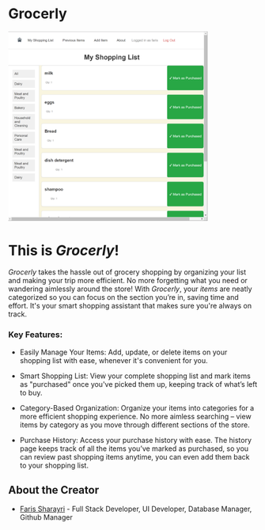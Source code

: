 # **Grocerly**
<img src = './main_app/static/images/screenshot.png' alt = 'shopping-list page' width = 80%>

# This is ***Grocerly***!
*Grocerly* takes the hassle out of grocery shopping by organizing your list and making your trip more efficient. No more forgetting what you need or wandering aimlessly around the store! With *Grocerly*, your *items* are neatly categorized so you can focus on the section you’re in, saving time and effort. It's your smart shopping assistant that makes sure you're always on track.


### Key Features:
* Easily Manage Your Items: Add, update, or delete items on your shopping list with ease, whenever it's convenient for you.

* Smart Shopping List: View your complete shopping list and mark items as "purchased" once you've picked them up, keeping track of what’s left to buy.

* Category-Based Organization: Organize your items into categories for a more efficient shopping experience. No more aimless searching – view items by category as you move through different sections of the store.

* Purchase History: Access your purchase history with ease. The history page keeps track of all the items you’ve marked as purchased, so you can review past shopping items anytime, you can even add them back to your shopping list.

## About the Creator
* [Faris Sharayri](https://github.com/FSharayri) - Full Stack Developer, UI Developer, Database Manager, Github Manager
